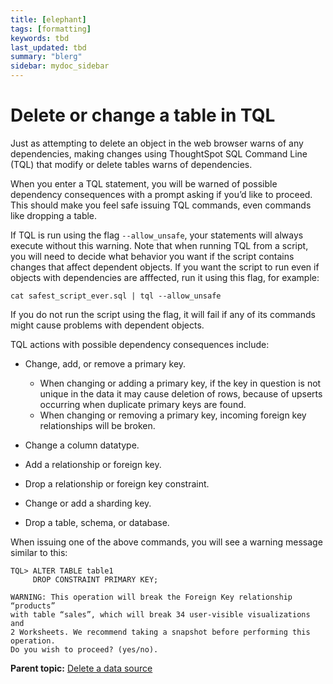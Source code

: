 ```yaml
---
title: [elephant]
tags: [formatting]
keywords: tbd
last_updated: tbd
summary: "blerg"
sidebar: mydoc_sidebar
---
```

# Delete or change a table in TQL

Just as attempting to delete an object in the web browser warns of any dependencies, making changes using ThoughtSpot SQL Command Line \(TQL\) that modify or delete tables warns of dependencies.

When you enter a TQL statement, you will be warned of possible dependency consequences with a prompt asking if you’d like to proceed. This should make you feel safe issuing TQL commands, even commands like dropping a table.

If TQL is run using the flag `--allow_unsafe`, your statements will always execute without this warning. Note that when running TQL from a script, you will need to decide what behavior you want if the script contains changes that affect dependent objects. If you want the script to run even if objects with dependencies are afffected, run it using this flag, for example:

```
cat safest_script_ever.sql | tql --allow_unsafe
```

If you do not run the script using the flag, it will fail if any of its commands might cause problems with dependent objects.

TQL actions with possible dependency consequences include:

-   Change, add, or remove a primary key.
    -   When changing or adding a primary key, if the key in question is not unique in the data it may cause deletion of rows, because of upserts occurring when duplicate primary keys are found.
    -   When changing or removing a primary key, incoming foreign key relationships will be broken.

-   Change a column datatype.
-   Add a relationship or foreign key.
-   Drop a relationship or foreign key constraint.
-   Change or add a sharding key.
-   Drop a table, schema, or database.

When issuing one of the above commands, you will see a warning message similar to this:

```
TQL> ALTER TABLE table1
     DROP CONSTRAINT PRIMARY KEY;

WARNING: This operation will break the Foreign Key relationship “products”
with table “sales”, which will break 34 user-visible visualizations and
2 Worksheets. We recommend taking a snapshot before performing this operation.
Do you wish to proceed? (yes/no).
```

**Parent topic:** [Delete a data source](../../admin/loading/about_dependencies.html)

